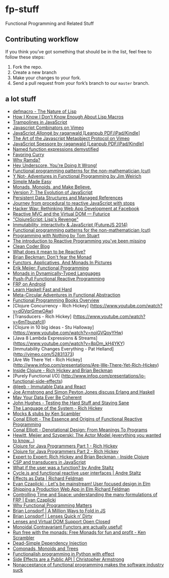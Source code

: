 # fp-stuff
Functional Programming and Related Stuff


## Contributing workflow

If you think you’ve got something that should be in the list, feel free to follow these steps:

1. Fork the repo.
2. Create a new branch
3. Make your changes to your fork.
4. Send a pull request from your fork’s branch to our `master` branch.

## a lot stuff
* [defmacro - The Nature of Lisp](http://www.defmacro.org/ramblings/lisp.html)
* [How I Know I Don’t Know Enough About Lisp Macros](http://nklein.com/2009/06/how-i-know-i-dont-know-enough-about-lisp-macros/)
* [Trampolines in JavaScript](http://raganwald.com/2013/03/28/trampolines-in-javascript.html)
* [Javascript Combinators on Vimeo](http://vimeo.com/97408202)
* [JavaScript Allongé  by raganwald [Leanpub PDF/iPad/Kindle]](https://leanpub.com/javascript-allonge)
* [The Art of the Javascript Metaobject Protocol on Vimeo](http://vimeo.com/97415345)
* [JavaScript Spessore  by raganwald [Leanpub PDF/iPad/Kindle]](https://leanpub.com/javascript-spessore)
* [Named function expressions demystified](http://kangax.github.io/nfe/)
* [Favoring Curry](http://fr.umio.us/favoring-curry/)
* [Why Ramda?](http://fr.umio.us/why-ramda/)
* [Hey Underscore, You're Doing It Wrong!](https://www.youtube.com/watch?v=m3svKOdZijA)
* [Functional programming patterns for the non-mathematician (cut)](https://www.youtube.com/watch?v=AvgwKjTPMmM)
* [Y Not- Adventures in Functional Programming by Jim Weirich](https://www.youtube.com/watch?v=FITJMJjASUs)
* [Simple Made Easy](http://www.infoq.com/presentations/Simple-Made-Easy)
* [Monads, Monoids, and Make Believe.](https://www.youtube.com/watch?v=ww2Z1URx-G0)
* [Version 7: The Evolution of JavaScript](https://www.youtube.com/watch?v=DqMFX91ToLw)
* [Persistent Data Structures and Managed References](http://www.infoq.com/presentations/Value-Identity-State-Rich-Hickey)
* [Journey from procedural to reactive JavaScript with stops](http://bahmutov.calepin.co/journey-from-procedural-to-reactive-javascript-with-stops.html)
* [Hacker Way: Rethinking Web App Development at Facebook](https://www.youtube.com/watch?v=nYkdrAPrdcw)
* [Reactive MVC and the Virtual DOM — Futurice](http://futurice.com/blog/reactive-mvc-and-the-virtual-dom)
* ["ClojureScript: Lisp's Revenge"](https://www.youtube.com/watch?v=MTawgp3SKy8)
* [Immutability, interactivity & JavaScript (FutureJS 2014)](https://www.youtube.com/watch?v=mS264h8KGwk)
* [Functional programming patterns for the non-mathematician (cut)](https://www.youtube.com/watch?v=AvgwKjTPMmM)
* [Programming with Nothing by Tom Stuart](https://www.youtube.com/watch?v=VUhlNx_-wYk)
* [The introduction to Reactive Programming you've been missing](https://gist.github.com/staltz/868e7e9bc2a7b8c1f754)
* [Clean Coder Blog](http://blog.cleancoder.com/uncle-bob/2014/11/24/FPvsOO.html)
* [What does it mean to be Reactive?](https://www.youtube.com/watch?v=sTSQlYX5DU0)
* [Brian Beckman: Don't fear the Monad](https://www.youtube.com/watch?v=ZhuHCtR3xq8)
* [Functors, Applicatives, And Monads In Pictures](http://adit.io/posts/2013-04-17-functors,_applicatives,_and_monads_in_pictures.html)
* [Erik Meijer: Functional Programming](https://www.youtube.com/watch?v=z0N1aZ6SnBk)
* [Monads in Dynamically-Typed Languages](http://eighty-twenty.org/2015/01/25/monads-in-dynamically-typed-languages/)
* [Push-Pull Functional Reactive Programming](http://conal.net/papers/push-pull-frp/push-pull-frp.pdf)
* [FRP on Android](http://slides.com/yaroslavheriatovych/frponandroid#/)
* [Learn Haskell Fast and Hard](http://yannesposito.com/Scratch/en/blog/Haskell-the-Hard-Way/)
* [Meta-Circular Adventures in Functional Abstraction](https://chriskohlhepp.wordpress.com/metacircular-adventures-in-functional-abstraction-challenging-clojure-in-common-lisp/)
* [Functional Programming Books Overview](http://alexott.net/en/fp/books/)
* [Clojure Concurrency - Rich Hickey] (https://www.youtube.com/watch?v=dGVqrGmwOAw)
* [Transducers - Rich Hickey] (https://www.youtube.com/watch?v=6mTbuzafcII)
* [Clojure in 10 big ideas - Stu Halloway] (https://www.youtube.com/watch?v=noiGVQoyYHw)
* [Java 8 Lambda Expressions & Streams] (https://www.youtube.com/watch?v=8pDm_kH4YKY)
* [Immutability Changes Everything - Pat Helland] (http://vimeo.com/52831373)
* [Are We There Yet - Rich Hickey] (http://www.infoq.com/presentations/Are-We-There-Yet-Rich-Hickey)
* [Inside Clojure - Rich Hickey and Brian Beckman](https://www.youtube.com/watch?v=wASCH_gPnDw)
* [Purely Functional I/O] (http://www.infoq.com/presentations/io-functional-side-effects)
* [@leeb - Immutable Data and React](https://www.youtube.com/watch?v=I7IdS-PbEgI)
* [Joe Armstrong and Simon Peyton Jones discuss Erlang and Haskell](http://www.infoq.com/interviews/armstrong-peyton-jones-erlang-haskell)
* [May Your Data Ever Be Coherent](https://www.youtube.com/watch?v=gVXt1RG_yN0)
* [John Hughes - Testing the Hard Stuff and Staying Sane](https://www.youtube.com/watch?v=zi0rHwfiX1Q)
* [The Language of the System - Rich Hickey](https://www.youtube.com/watch?v=ROor6_NGIWU)
* [Mocks & stubs by Ken Scambler](https://www.youtube.com/watch?v=EaxDl5NPuCA)
* [Conal Elliott - The Essence and Origins of Functional Reactive Programming](https://www.youtube.com/watch?v=j3Q32brCUAI)
* [Conal Elliott - Denotational Design: From Meanings To Programs](https://www.youtube.com/watch?v=bmKYiUOEo2A)
* [Hewitt, Meijer and Szyperski: The Actor Model (everything you wanted to know...)](https://www.youtube.com/watch?v=7erJ1DV_Tlo)
* [Clojure for Java Programmers Part 1 - Rich Hickey](https://www.youtube.com/watch?v=P76Vbsk_3J0)
* [Clojure for Java Programmers Part 2 - Rich Hickey](https://www.youtube.com/watch?v=hb3rurFxrZ8)
* [Expert to Expert: Rich Hickey and Brian Beckman - Inside Clojure](https://www.youtube.com/watch?v=wASCH_gPnDw)
* [CSP and transducers in JavaScript](http://phuu.net/2014/08/31/csp-and-transducers.html)
* [What if the user was a function? by Andre Staltz](https://www.youtube.com/watch?v=1zj7M1LnJV4)
* [Cycle.js and functional reactive user interfaces | Andre Staltz](https://www.youtube.com/watch?v=uNZnftSksYg)
* [Effects as Data | Richard Feldman](https://www.youtube.com/watch?v=6EdXaWfoslc)
* [Evan Czaplicki - Let's be mainstream! User focused design in Elm](https://www.youtube.com/watch?v=oYk8CKH7OhE)
* [Shipping a Production Web App in Elm Richard Feldman](https://www.youtube.com/watch?v=B7Iwreo1ReU)
* [Controlling Time and Space: understanding the many formulations of FRP | Evan Czaplicki](https://www.youtube.com/watch?v=Agu6jipKfYw)
* [Why Functional Programming Matters](http://worrydream.com/refs/Hughes-WhyFunctionalProgrammingMatters.pdf)
* [Brian Lonsdorf | A Million Ways to Fold in JS](http://forwardjs.com/university/a-million-ways-to-fold-in-js)
* [Brian Lonsdorf | Lenses Quick n’ Dirty](https://vimeo.com/104807358)
* [Lenses and Virtual DOM Support Open Closed](http://joneshf.github.io/programming/2015/12/19/Lenses-and-Virtual-DOM-Support-Open-Closed.html)
* [Monoidal Contravariant Functors are actually useful!](https://medium.com/@drboolean/monoidal-contravariant-functors-are-actually-useful-1032211045c4)
* [Run free with the monads: Free Monads for fun and profit - Ken Scrambler](https://www.youtube.com/watch?v=fU8eKoakd6o)
* [Dead-Simple Dependency Injection](https://www.youtube.com/watch?v=ZasXwtTRkio)
* [Comonads, Monoids and Trees](http://joneshf.github.io/programming/2015/12/31/Comonads-Monoids-and-Trees.html)
* [Functionalish programming in Python with effect](https://www.youtube.com/watch?v=fM5d_2BS6FY)
* [Side Effects are a Public API | Christopher Armstrong](https://www.youtube.com/watch?v=D37dc9EoFus)
* [Nonacceptance of functional programming makes the software industry suck](http://antonio-bonifati.blogspot.com/2011/11/nonacceptance-of-functional-programming.html)
